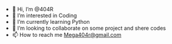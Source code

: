- 👋 Hi, I’m @404R
- 👀 I’m interested in Coding 
- 🌱 I’m currently learning Python
- 💞️ I’m looking to collaborate on some project and shere codes
- 📫 How to reach me Mega404r@gmail.com

<!---
404R/404R is a ✨ special ✨ repository because its `README.md` (this file) appears on your GitHub profile.
You can click the Preview link to take a look at your changes.
--->
